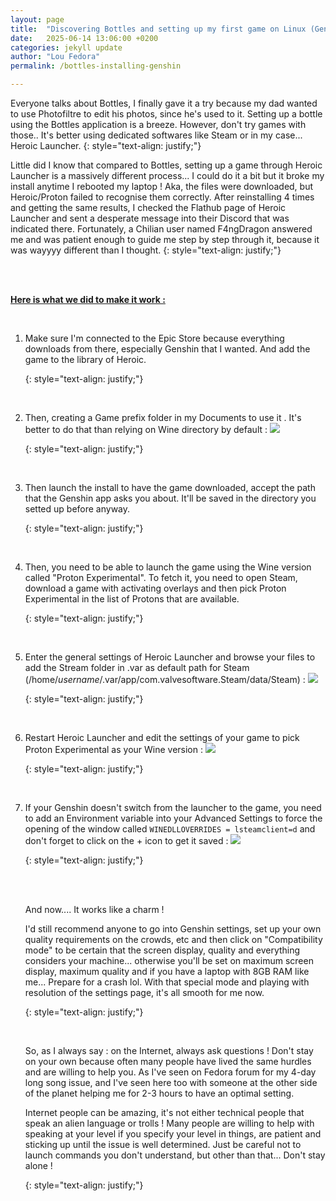 ```yaml
---
layout: page
title:  "Discovering Bottles and setting up my first game on Linux (Genshin Impact)"
date:   2025-06-14 13:06:00 +0200
categories: jekyll update
author: "Lou Fedora"
permalink: /bottles-installing-genshin

---
```


Everyone talks about Bottles, I finally gave it a try because my dad wanted to use Photofiltre to edit his photos, since he's used to it. Setting up a bottle using the Bottles application is a breeze. However, don't try games with those.. It's better using dedicated softwares like Steam or in my case... Heroic Launcher. 
{: style="text-align: justify;"}
<br/>

Little did I know that compared to Bottles, setting up a game through Heroic Launcher is a massively different process... I could do it a bit but it broke my install anytime I rebooted my laptop ! Aka, the files were downloaded, but Heroic/Proton failed to recognise them correctly. After reinstalling 4 times and getting the same results, I checked the Flathub page of Heroic Launcher and sent a desperate message into their Discord that was indicated there. Fortunately, a Chilian user named F4ngDragon answered me and was patient enough to guide me step by step through it, because it was wayyyy different than I thought. {: style="text-align: justify;"}

<br/>

<br/>

**<u>Here is what we did to make it work : </u>**

<br/>

1. Make sure I'm connected to the Epic Store because everything downloads from there, especially Genshin that I wanted. And add the game to the library of Heroic.
   
   {: style="text-align: justify;"}
   
   <br/>

2. Then, creating a Game prefix folder in my Documents to use it . It's better to do that than relying on Wine directory by default : ![](/home/louise/Documents/loufedora.github.io/assets/images/Wine-prefixes.png)
   
   {: style="text-align: justify;"}
   
   <br/>

3. Then launch the install to have the game downloaded, accept the path that the Genshin app asks you about. It'll be saved in the directory you setted up before anyway.
   
   {: style="text-align: justify;"}
   
   <br/>

4. Then, you need to be able to launch the game using the Wine version called "Proton Experimental". To fetch it, you need to open Steam, download a game with activating overlays and then pick Proton Experimental in the list of Protons that are available.
   
   {: style="text-align: justify;"}
   
   <br/>

5. Enter the general settings of Heroic Launcher and browse your files to add the Stream folder in .var as default path for Steam (/home/*username*/.var/app/com.valvesoftware.Steam/data/Steam) : ![](/home/louise/Documents/loufedora.github.io/assets/images/Steam-default-path.png)
   
   {: style="text-align: justify;"}
   
   <br/>

6. Restart Heroic Launcher and edit the settings of your game to pick Proton Experimental as your Wine version : ![](/home/louise/Documents/loufedora.github.io/assets/images/Proton-Experimental.png)
   
   {: style="text-align: justify;"}
   
   <br/>

7. If your Genshin doesn't switch from the launcher to the game, you need to add an Environment variable into your Advanced Settings to force the opening of the window called `WINEDLLOVERRIDES = lsteamclient=d` and don't forget to click on the + icon to get it saved : ![](/home/louise/Documents/loufedora.github.io/assets/images/Environmental-variable.png)
   
   {: style="text-align: justify;"}
   
   <br/>
   
   <br/>
   
   And now.... It works like a charm ! 
   
   I'd still recommend anyone to go into Genshin settings, set up your own quality requirements on the crowds, etc and then click on "Compatibility mode" to be certain that the screen display, quality and everything considers your machine... otherwise you'll be set on maximum screen display, maximum quality and if you have a laptop with 8GB RAM like me... Prepare for a crash lol. With that special mode and playing with resolution of the settings page, it's all smooth for me now.
   
   {: style="text-align: justify;"}
   
   <br/>
   
   So, as I always say : on the Internet, always ask questions ! Don't stay on your own because often many people have lived the same hurdles and are willing to help you. As I've seen on Fedora forum for my 4-day long song issue, and I've seen here too with someone at the other side of the planet helping me for 2-3 hours to have an optimal setting. 
   
   Internet people can be amazing, it's not either technical people that speak an alien language or trolls ! Many people are willing to help with speaking at your level if you specify your level in things, are patient and sticking up until the issue is well determined. Just be careful not to launch commands you don't understand, but other than that... Don't stay alone !
   
   {: style="text-align: justify;"}
